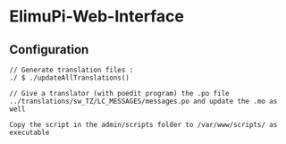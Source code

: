 # ElimuPi-Web-Interface

## Configuration ##

    // Generate translation files :
    ./ $ ./updateAllTranslations()

    // Give a translator (with poedit program) the .po file ../translations/sw_TZ/LC_MESSAGES/messages.po and update the .mo as well

    Copy the script in the admin/scripts folder to /var/www/scripts/ as executable

